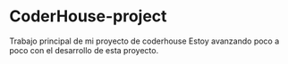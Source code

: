 # CoderHouse-project
Trabajo principal de mi proyecto de coderhouse
Estoy avanzando poco a poco con el desarrollo de esta proyecto.
